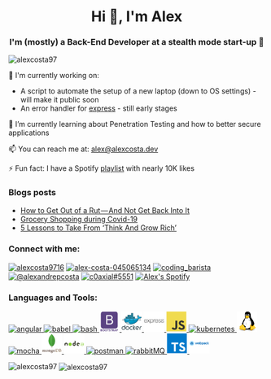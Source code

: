 <h1 align="center">Hi 👋, I'm Alex</h1>
<h3 align="center">I'm (mostly) a Back-End Developer at a stealth mode start-up 🤫</h3>

<p align="left"> <img src="https://komarev.com/ghpvc/?username=alexcosta97&label=Profile%20views&color=0e75b6&style=flat" alt="alexcosta97" /> </p>

🔭 I'm currently working on:

- A script to automate the setup of a new laptop (down to OS settings) - will make it public soon
- An error handler for [express] - still early stages

🌱 I’m currently learning about Penetration Testing and how to better secure applications

📫 You can reach me at: alex@alexcosta.dev

⚡ Fun fact: I have a Spotify [playlist] with nearly 10K likes

### Blogs posts

<!-- BLOG-POST-LIST:START -->
- [How to Get Out of a Rut — And Not Get Back Into It](https://alexandrepcosta.medium.com/how-to-get-out-of-a-rut-17b8eb8c8698?source=rss-b58b38f0034d------2)
- [Grocery Shopping during Covid-19](https://alexandrepcosta.medium.com/grocery-shopping-during-covid-19-35f483f94457?source=rss-b58b38f0034d------2)
- [5 Lessons to Take From ‘Think And Grow Rich’](https://medium.com/swlh/5-lessons-to-take-from-think-and-grow-rich-29e59af50d04?source=rss-b58b38f0034d------2)
<!-- BLOG-POST-LIST:END -->

<h3 align="left">Connect with me:</h3>
<p align="left">
<a href="https://twitter.com/alexcosta9716" target="blank"><img align="center" src="https://raw.githubusercontent.com/rahuldkjain/github-profile-readme-generator/master/src/images/icons/Social/twitter.svg" alt="alexcosta9716" height="30" width="40" /></a>
<a href="https://linkedin.com/in/alex-costa-045065134" target="blank"><img align="center" src="https://raw.githubusercontent.com/rahuldkjain/github-profile-readme-generator/master/src/images/icons/Social/linked-in-alt.svg" alt="alex-costa-045065134" height="30" width="40" /></a>
<a href="https://instagram.com/coding_barista" target="blank"><img align="center" src="https://raw.githubusercontent.com/rahuldkjain/github-profile-readme-generator/master/src/images/icons/Social/instagram.svg" alt="coding_barista" height="30" width="40" /></a>
<a href="https://medium.com/@alexandrepcosta" target="blank"><img align="center" src="https://raw.githubusercontent.com/rahuldkjain/github-profile-readme-generator/master/src/images/icons/Social/medium.svg" alt="@alexandrepcosta" height="30" width="40" /></a>
<a href="https://discord.gg/c0axial#5551" target="blank"><img align="center" src="https://raw.githubusercontent.com/rahuldkjain/github-profile-readme-generator/master/src/images/icons/Social/discord.svg" alt="c0axial#5551" height="30" width="40" /></a>
<a href="https://open.spotify.com/user/paulo.costa.a.s?si=4bf6a02260944cca">
  <img align="center" alt="Alex's Spotify" width="22px" src="https://raw.githubusercontent.com/peterthehan/peterthehan/master/assets/spotify.svg" />
</a>
</p>

<h3 align="left">Languages and Tools:</h3>
<p align="left">
 <a href="https://angular.io" target="_blank"> <img src="https://angular.io/assets/images/logos/angular/angular.svg" alt="angular" width="40" height="40"/> </a> 
 <a href="https://babeljs.io/" target="_blank"> <img src="https://www.vectorlogo.zone/logos/babeljs/babeljs-icon.svg" alt="babel" width="40" height="40"/> </a>
<a href="https://www.gnu.org/software/bash/" target="_blank"> <img src="https://www.vectorlogo.zone/logos/gnu_bash/gnu_bash-icon.svg" alt="bash" width="40" height="40"/> </a>
<a href="https://getbootstrap.com" target="_blank"> <img src="https://raw.githubusercontent.com/devicons/devicon/master/icons/bootstrap/bootstrap-plain-wordmark.svg" alt="bootstrap" width="40" height="40"/> </a>
<a href="https://www.docker.com/" target="_blank"> <img src="https://raw.githubusercontent.com/devicons/devicon/master/icons/docker/docker-original-wordmark.svg" alt="docker" width="40" height="40"/> </a>
<a href="https://expressjs.com" target="_blank"> <img src="https://raw.githubusercontent.com/devicons/devicon/master/icons/express/express-original-wordmark.svg" alt="express" width="40" height="40"/> </a>
<a href="https://developer.mozilla.org/en-US/docs/Web/JavaScript" target="_blank"> <img src="https://raw.githubusercontent.com/devicons/devicon/master/icons/javascript/javascript-original.svg" alt="javascript" width="40" height="40"/> </a>
<a href="https://kubernetes.io" target="_blank"> <img src="https://www.vectorlogo.zone/logos/kubernetes/kubernetes-icon.svg" alt="kubernetes" width="40" height="40"/> </a>
<a href="https://www.linux.org/" target="_blank"> <img src="https://raw.githubusercontent.com/devicons/devicon/master/icons/linux/linux-original.svg" alt="linux" width="40" height="40"/> </a>
<a href="https://mochajs.org" target="_blank"> <img src="https://www.vectorlogo.zone/logos/mochajs/mochajs-icon.svg" alt="mocha" width="40" height="40"/> </a>
<a href="https://www.mongodb.com/" target="_blank"> <img src="https://raw.githubusercontent.com/devicons/devicon/master/icons/mongodb/mongodb-original-wordmark.svg" alt="mongodb" width="40" height="40"/> </a>
<a href="https://nodejs.org" target="_blank"> <img src="https://raw.githubusercontent.com/devicons/devicon/master/icons/nodejs/nodejs-original-wordmark.svg" alt="nodejs" width="40" height="40"/> </a>
<a href="https://postman.com" target="_blank"> <img src="https://www.vectorlogo.zone/logos/getpostman/getpostman-icon.svg" alt="postman" width="40" height="40"/> </a>
<a href="https://www.rabbitmq.com" target="_blank"> <img src="https://www.vectorlogo.zone/logos/rabbitmq/rabbitmq-icon.svg" alt="rabbitMQ" width="40" height="40"/> </a> 
<a href="https://www.typescriptlang.org/" target="_blank"> <img src="https://raw.githubusercontent.com/devicons/devicon/master/icons/typescript/typescript-original.svg" alt="typescript" width="40" height="40"/> </a>
<a href="https://webpack.js.org" target="_blank"> <img src="https://raw.githubusercontent.com/devicons/devicon/d00d0969292a6569d45b06d3f350f463a0107b0d/icons/webpack/webpack-original-wordmark.svg" alt="webpack" width="40" height="40"/> </a>
</p>

<p><img align="left" src="https://github-readme-stats.vercel.app/api/top-langs?username=alexcosta97&show_icons=true&locale=en&layout=compact" alt="alexcosta97" /></p>

<p>&nbsp;<img align="center" src="https://github-readme-stats.vercel.app/api?username=alexcosta97&show_icons=true&locale=en" alt="alexcosta97" /></p>

[playlist]:https://open.spotify.com/playlist/2ZJK3YXjCfQe77lSs9FwNP?si=d3814795864b4823
[express]:https://github.com/expressjs/express